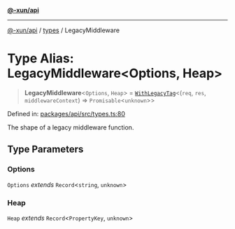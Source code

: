 [**@-xun/api**](../../README.md)

***

[@-xun/api](../../README.md) / [types](../README.md) / LegacyMiddleware

# Type Alias: LegacyMiddleware\<Options, Heap\>

> **LegacyMiddleware**\<`Options`, `Heap`\> = [`WithLegacyTag`](WithLegacyTag.md)\<(`req`, `res`, `middlewareContext`) => `Promisable`\<`unknown`\>\>

Defined in: [packages/api/src/types.ts:80](https://github.com/Xunnamius/api-utils/blob/2e0fabcd55b7c3db9985d1dbdad536d0a6ac1016/packages/api/src/types.ts#L80)

The shape of a legacy middleware function.

## Type Parameters

### Options

`Options` *extends* `Record`\<`string`, `unknown`\>

### Heap

`Heap` *extends* `Record`\<`PropertyKey`, `unknown`\>
